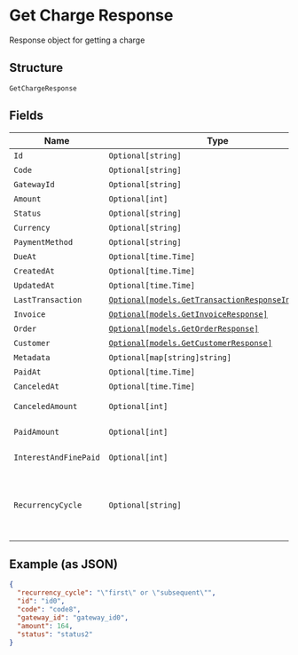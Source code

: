 
# Get Charge Response

Response object for getting a charge

## Structure

`GetChargeResponse`

## Fields

| Name | Type | Tags | Description |
|  --- | --- | --- | --- |
| `Id` | `Optional[string]` | Optional | - |
| `Code` | `Optional[string]` | Optional | - |
| `GatewayId` | `Optional[string]` | Optional | - |
| `Amount` | `Optional[int]` | Optional | - |
| `Status` | `Optional[string]` | Optional | - |
| `Currency` | `Optional[string]` | Optional | - |
| `PaymentMethod` | `Optional[string]` | Optional | - |
| `DueAt` | `Optional[time.Time]` | Optional | - |
| `CreatedAt` | `Optional[time.Time]` | Optional | - |
| `UpdatedAt` | `Optional[time.Time]` | Optional | - |
| `LastTransaction` | [`Optional[models.GetTransactionResponseInterface]`](../../doc/models/get-transaction-response.md) | Optional | - |
| `Invoice` | [`Optional[models.GetInvoiceResponse]`](../../doc/models/get-invoice-response.md) | Optional | - |
| `Order` | [`Optional[models.GetOrderResponse]`](../../doc/models/get-order-response.md) | Optional | - |
| `Customer` | [`Optional[models.GetCustomerResponse]`](../../doc/models/get-customer-response.md) | Optional | - |
| `Metadata` | `Optional[map[string]string]` | Optional | - |
| `PaidAt` | `Optional[time.Time]` | Optional | - |
| `CanceledAt` | `Optional[time.Time]` | Optional | - |
| `CanceledAmount` | `Optional[int]` | Optional | Canceled Amount |
| `PaidAmount` | `Optional[int]` | Optional | Paid amount |
| `InterestAndFinePaid` | `Optional[int]` | Optional | interest and fine paid |
| `RecurrencyCycle` | `Optional[string]` | Optional | Defines whether the card has been used one or more times. |

## Example (as JSON)

```json
{
  "recurrency_cycle": "\"first\" or \"subsequent\"",
  "id": "id0",
  "code": "code8",
  "gateway_id": "gateway_id0",
  "amount": 164,
  "status": "status2"
}
```

